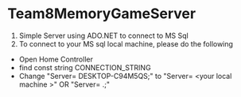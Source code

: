 # Team8MemoryGameServer
1) Simple Server using ADO.NET to connect to MS Sql
2) To connect to your MS sql local machine, please do the following
  * Open Home Controller
  * find const string CONNECTION_STRING
  * Change "Server= DESKTOP-C94M5QS;" to "Server= \<your local machine \>" OR "Server= .;"
